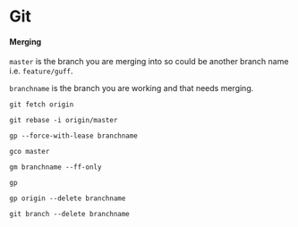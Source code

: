 # Git

#### Merging
`master` is the branch you are merging into so could be another branch name i.e. `feature/guff`.

`branchname` is the branch you are working and that needs merging.
```
git fetch origin

git rebase -i origin/master

gp --force-with-lease branchname

gco master

gm branchname --ff-only

gp

gp origin --delete branchname

git branch --delete branchname

```

